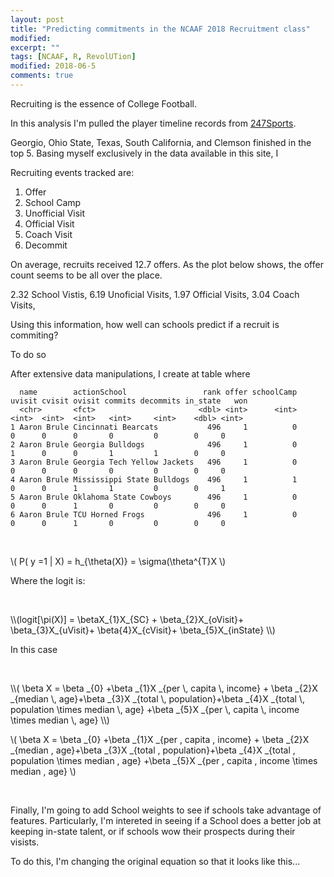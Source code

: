 ```yaml
---
layout: post
title: "Predicting commitments in the NCAAF 2018 Recruitment class"
modified:
excerpt: ""
tags: [NCAAF, R, RevolUTion]
modified: 2018-06-5
comments: true
---
```


Recruiting is the essence of College Football. 



In this analysis I'm pulled the player timeline records from <a href="https://247sports.com/Season/2018-Football/" target="_blank">247Sports</a>. 

Georgio, Ohio State, Texas, South California, and Clemson finished in the top 5. Basing myself exclusively in the data available in this site, I 


Recruiting events tracked are:

1. Offer
2. School Camp
3. Unofficial Visit
4. Official Visit
5. Coach Visit
6. Decommit


On average, recruits received 12.7 offers. As the plot below shows, the offer count seems to be all over the place.

2.32 School Vistis, 6.19 Unoficial Visits, 1.97 Official Visits, 3.04 Coach Visits, 


Using this information, how well can schools predict if a recruit is commiting?



To do so 


After extensive data manipulations, I create at table where 


```{r}
  name        actionSchool                 rank offer schoolCamp uvisit cvisit ovisit commits decommits in_state   won
  <chr>       <fct>                       <dbl> <int>      <int>  <int>  <int>  <int>   <int>     <int>    <dbl> <int>
1 Aaron Brule Cincinnati Bearcats           496     1          0      0      0      0       0         0        0     0
2 Aaron Brule Georgia Bulldogs              496     1          0      1      0      0       1         1        0     0
3 Aaron Brule Georgia Tech Yellow Jackets   496     1          0      0      0      0       0         0        0     0
4 Aaron Brule Mississippi State Bulldogs    496     1          1      0      0      1       1         0        0     1
5 Aaron Brule Oklahoma State Cowboys        496     1          0      0      0      1       0         0        0     0
6 Aaron Brule TCU Horned Frogs              496     1          0      0      0      1       0         0        0     0
```

<p><br></p>

\\( P( y =1 | X) = h_{\theta(X)} = \sigma(\theta^{T}X \\)


Where the logit is:
<p><br></p>
\\(logit[\pi(X)] = \betaX_{1}X_{SC} + \beta_{2}X_{oVisit}+ \beta_{3}X_{uVisit}+ \beta{4}X_{cVisit}+ \beta_{5}X_{inState} \\)

In this case 

<p><br></p>
\\( \beta X = \beta _{0} +\beta _{1}X _{per \, capita \, income} + \beta _{2}X _{median \, age}+\beta _{3}X _{total \, population}+\beta _{4}X _{total \, population \times median \, age} +\beta _{5}X _{per \, capita \, income \times median \, age}  \\)


\\( \beta X = \beta _{0} +\beta _{1}X _{per \, capita \, income} + \beta _{2}X _{median \, age}+\beta _{3}X _{total \, population}+\beta _{4}X _{total \, population \times median \, age} +\beta _{5}X _{per \, capita \, income \times median \, age}  \\)

<p><br></p>


Finally, I'm going to add School weights to see if schools take advantage of features. Particularly, I'm intereted in seeing if a School does a better job at keeping in-state talent, or if schools wow their prospects during their visists. 

To do this, I'm changing the original equation so that it looks like this...
